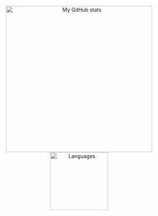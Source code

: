 <p align="center">
    <img src="https://github-readme-stats.vercel.app/api?username=piercemorris&show_icons=true&count_private=true" alt="My GitHub stats" width="400"/>
    <img src="https://github-readme-stats.vercel.app/api/top-langs/?username=piercemorris&layout=compact&langs_count=10" alt="Languages" height="158">
</p>
